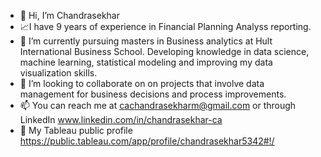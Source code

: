 - 👋 Hi, I’m Chandrasekhar
- 📈I have 9 years of experience in Financial Planning Analyss reporting.
- 🌱 I’m currently pursuing masters in Business analytics at Hult International Business School. Developing knowledge in data science, machine learning, statistical modeling and improving my data visualization skills.
- 💞️ I’m looking to collaborate on on projects that involve data management for business decisions and process improvements.
- 📫 You can reach me at cachandrasekharm@gmail.com or through LinkedIn www.linkedin.com/in/chandrasekhar-ca
- 📂 My Tableau public profile https://public.tableau.com/app/profile/chandrasekhar5342#!/
